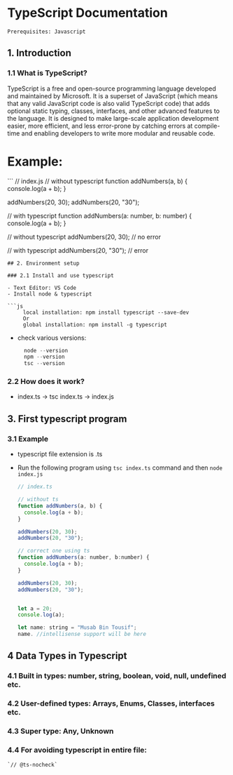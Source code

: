 # TypeScript Documentation

``
    Prerequisites: Javascript
``

## 1. Introduction

### 1.1 What is TypeScript?

<p>TypeScript is a free and open-source programming language developed and maintained by Microsoft. It is a superset of JavaScript (which means that any valid JavaScript code is also valid TypeScript code) that adds optional static typing, classes, interfaces, and other advanced features to the language. It is designed to make large-scale application development easier, more efficient, and less error-prone by catching errors at compile-time and enabling developers to write more modular and reusable code.</p>

<h1>Example:</h1>
```
// index.js
// without typescript
function addNumbers(a, b) {
  console.log(a + b);
}

addNumbers(20, 30);
addNumbers(20, "30");

// with typescript
function addNumbers(a: number, b: number) {
  console.log(a + b);
}

// without typescript
addNumbers(20, 30); // no error

// with typescript
addNumbers(20, "30"); // error
```
## 2. Environment setup

### 2.1 Install and use typescript

- Text Editor: VS Code
- Install node & typescript

```js
     local installation: npm install typescript --save-dev
     Or
     global installation: npm install -g typescript
```

- check various versions:

  ```js
    node --version
    npm --version
    tsc --version
  ```

### 2.2 How does it work?

- index.ts -> tsc index.ts -> index.js

## 3. First typescript program

### 3.1 Example

- typescript file extension is .ts
- Run the following program using `tsc index.ts` command and then `node index.js`

  ```js
  // index.ts

  // without ts
  function addNumbers(a, b) {
    console.log(a + b);
  }

  addNumbers(20, 30);
  addNumbers(20, "30");

  // correct one using ts
  function addNumbers(a: number, b:number) {
    console.log(a + b);
  }

  addNumbers(20, 30);
  addNumbers(20, "30");


  let a = 20;
  console.log(a);

  let name: string = "Musab Bin Tousif";
  name. //intellisense support will be here
  ```
## 4 Data Types in Typescript

### 4.1 Built in types: number, string, boolean, void, null, undefined etc.
### 4.2 User-defined types: Arrays, Enums, Classes, interfaces etc.
### 4.3 Super type: Any, Unknown
### 4.4 For avoiding typescript in entire file:
    `// @ts-nocheck`